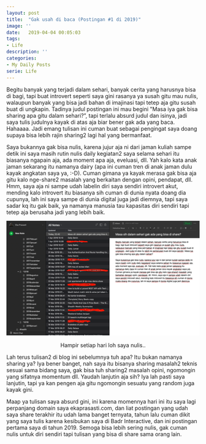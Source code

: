 ```yaml
---
layout: post
title:  "Gak usah di baca (Postingan #1 di 2019)"
image: ''
date:   2019-04-04 00:05:03
tags:
- Life
description: ''
categories:
- My Daily Posts
serie: Life
---
```


Begitu banyak yang terjadi dalam sehari, banyak cerita yang harusnya bisa di bagi, tapi buat introvert seperti saya gini rasanya ya susah gitu mau nulis, walaupun banyak yang bisa jadi bahan di imajinasi tapi tetep aja gitu susah buat di ungkapin. Tadinya judul postingan ini mau begini "Masa iya gak bisa sharing apa gitu dalam sehari?”, tapi terlalu absurd judul dan isinya, jadi saya tulis judulnya kayak di atas aja biar bener gak ada yang baca. Hahaaaa. Jadi emang tulisan ini cuman buat sebagai pengingat saya doang supaya bisa lebih rajin sharing2 lagi hal yang bermanfaat.

Saya bukannya gak bisa nulis, karena jujur aja ni dari jaman kuliah sampe detik ini saya masih rutin nulis daily kegiatan2 saya selama sehari itu biasanya ngapain aja, ada moment apa aja, eveluasi, dll. Yah kalo kata anak jaman sekarang itu namanya dairy (apa ini cuman tren di anak jaman dulu kayak angkatan saya ya, :-D). Cuman gimana ya kayak merasa gak bisa aja gitu kalo nge-share2 masalah yang berkaitan dengan opini, pendapat, dll. Hmm, saya aja ni sampe udah labelin diri saya sendiri introvert akut, mending kalo introvert itu biasanya sih cuman di dunia nyata doang dia cupunya, lah ini saya sampe di dunia digital juga jadi diemnya, tapi saya sadar kq itu gak baik, ya namanya manusia tau kapasitas diri sendiri tapi tetep aja berusaha jadi yang lebih baik.

![daily evernote](/assets/img/gak-usah-di-baca-posting-1-2019/daily.png)

<p style="text-align: center;">Hampir setiap hari loh saya nulis..</p>

Lah terus tulisan2 di blog ini sebelumnya tuh apa? Itu bukan namanya sharing ya? Iya bener banget, nah saya itu bisanya sharing masalah2 teknis sesuai sama bidang saya, gak bisa tuh sharing2 masalah opini, ngomongin yang sifatnya momentum dll. Yaudah lanjutin aja sih? Iya lah pasti saya lanjutin, tapi ya kan pengen aja gitu ngomongin sesuatu yang random juga kayak gini.

Maap ya tulisan saya absurd gini, ini karena momennya hari ini itu saya lagi perpanjang domain saya ekaprasasti.com, dan liat postingan yang udah saya share terakhir itu udah lama banget ternyata, tahun lalu cuman dikit yang saya tulis karena kesibukan saya di Badr Interactive, dan ini postingan pertama saya di tahun 2019. Semoga bisa lebih sering nulis, gak cuman nulis untuk diri sendiri tapi tulisan yang bisa di share sama orang lain.
